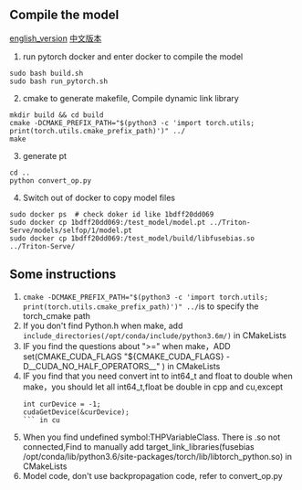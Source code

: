 ## Compile the model
[english_version](https://github.com/LeslieZhoa/Triton-Torch-Custom/blob/main/Make-Model2/ReadMe.md)
[中文版本](https://github.com/LeslieZhoa/Triton-Torch-Custom/blob/main/Make-Model2/ReadMe-chinese.md)
1. run pytorch docker and enter docker to compile the model
```
sudo bash build.sh
sudo bash run_pytorch.sh
```
2. cmake to generate makefile, Compile dynamic link library
```shell
mkdir build && cd build
cmake -DCMAKE_PREFIX_PATH="$(python3 -c 'import torch.utils; print(torch.utils.cmake_prefix_path)')" ../
make 
```
3. generate pt
```
cd ..
python convert_op.py
```
4. Switch out of docker to copy model files
```
sudo docker ps  # check doker id like 1bdff20dd069
sudo docker cp 1bdff20dd069:/test_model/model.pt ../Triton-Serve/models/selfop/1/model.pt
sudo docker cp 1bdff20dd069:/test_model/build/libfusebias.so ../Triton-Serve/
```
## Some instructions
1. ```cmake -DCMAKE_PREFIX_PATH="$(python3 -c 'import torch.utils; print(torch.utils.cmake_prefix_path)')" ../```is to specify the torch_cmake path
2. If you don't find Python.h when make, add ``` include_directories(/opt/conda/include/python3.6m/)``` in CMakeLists
3. IF you find the questions about ">=" when make，ADD set(CMAKE_CUDA_FLAGS "${CMAKE_CUDA_FLAGS} -D__CUDA_NO_HALF_OPERATORS__" ) in CMakeLists
4. IF you find that you need convert int to int64_t and float to double when make，you should let all int64_t,float be double in cpp and cu,except 
    ```
    int curDevice = -1;
    cudaGetDevice(&curDevice);
    ``` in cu
5. When you find undefined symbol:THPVariableClass. There is .so not connected,Find to manually add target_link_libraries(fusebias /opt/conda/lib/python3.6/site-packages/torch/lib/libtorch_python.so) in CMakeLists
6. Model code, don't use backpropagation code, refer to convert_op.py